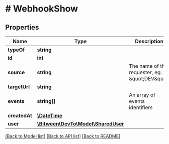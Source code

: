 # # WebhookShow

## Properties

Name | Type | Description | Notes
------------ | ------------- | ------------- | -------------
**typeOf** | **string** |  | [optional]
**id** | **int** |  | [optional]
**source** | **string** | The name of the requester, eg. \&quot;DEV\&quot; | [optional]
**targetUrl** | **string** |  | [optional]
**events** | **string[]** | An array of events identifiers | [optional]
**createdAt** | [**\DateTime**](\DateTime.md) |  | [optional]
**user** | [**\Bitween\DevTo\Model\SharedUser**](SharedUser.md) |  | [optional]

[[Back to Model list]](../../README.md#models) [[Back to API list]](../../README.md#endpoints) [[Back to README]](../../README.md)
